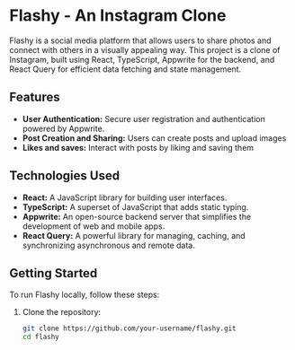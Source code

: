 # Flashy - An Instagram Clone

Flashy is a social media platform that allows users to share photos and connect with others in a visually appealing way. This project is a clone of Instagram, built using React, TypeScript, Appwrite for the backend, and React Query for efficient data fetching and state management.

## Features

- **User Authentication:** Secure user registration and authentication powered by Appwrite.
- **Post Creation and Sharing:** Users can create posts and upload images
- **Likes and saves:** Interact with posts by liking and saving them

## Technologies Used

- **React:** A JavaScript library for building user interfaces.
- **TypeScript:** A superset of JavaScript that adds static typing.
- **Appwrite:** An open-source backend server that simplifies the development of web and mobile apps.
- **React Query:** A powerful library for managing, caching, and synchronizing asynchronous and remote data.

## Getting Started

To run Flashy locally, follow these steps:

1. Clone the repository:

   ```bash
   git clone https://github.com/your-username/flashy.git
   cd flashy
